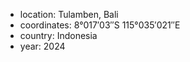 + location: Tulamben, Bali
+ coordinates: 8°017′03″S 115°035′021″E
+ country: Indonesia
+ year: 2024


